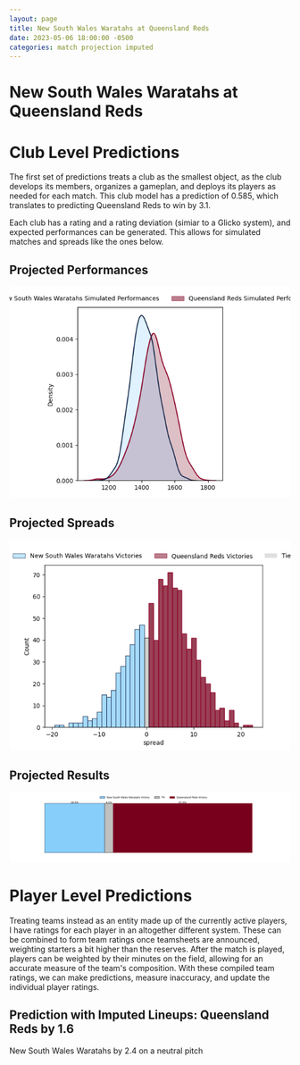 ```yaml
---  
layout: page  
title: New South Wales Waratahs at Queensland Reds  
date: 2023-05-06 18:00:00 -0500  
categories: match projection imputed  
---
```

# New South Wales Waratahs at Queensland Reds

# Club Level Predictions


The first set of predictions treats a club as the smallest object, as the club develops its members, organizes a gameplan, and deploys its players as needed for each match. This club model has a prediction of 0.585, which translates to predicting Queensland Reds to win by 3.1.

Each club has a rating and a rating deviation (simiar to a Glicko system), and expected performances can be generated. This allows for simulated matches and spreads like the ones below.
## Projected Performances


![Projected Performances](plots/performances_2023-05-06-QueenslandReds-NewSouthWalesWaratahs.png)
## Projected Spreads


![Projected Spreads](plots/spreads_2023-05-06-QueenslandReds-NewSouthWalesWaratahs.png)
## Projected Results


![Projected Results](plots/resultbar_2023-05-06-QueenslandReds-NewSouthWalesWaratahs.png)
# Player Level Predictions


Treating teams instead as an entity made up of the currently active players, I have ratings for each player in an altogether different system. These can be combined to form team ratings once teamsheets are announced, weighting starters a bit higher than the reserves. After the match is played, players can be weighted by their minutes on the field, allowing for an accurate measure of the team's composition. With these compiled team ratings, we can make predictions, measure inaccuracy, and update the individual player ratings.
## Prediction with Imputed Lineups: Queensland Reds by 1.6


New South Wales Waratahs by 2.4 on a neutral pitch

